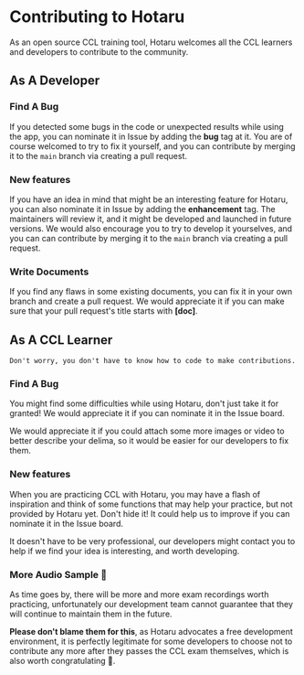 # Contributing to Hotaru

As an open source CCL training tool, Hotaru welcomes all the CCL learners and developers to contribute to the community.

## As A Developer

### Find A Bug

If you detected some bugs in the code or unexpected results while using the app, you can nominate it in Issue by adding the **bug** tag at it. You are of course welcomed to try to fix it yourself, and you can contribute by merging it to the `main` branch via creating a pull request.

### New features

If you have an idea in mind that might be an interesting feature for Hotaru, you can also nominate it in Issue by adding the **enhancement** tag. The maintainers will review it, and it might be developed and launched in future versions. We would also encourage you to try to develop it yourselves, and you can can contribute by merging it to the `main` branch via creating a pull request.

### Write Documents

If you find any flaws in some existing documents, you can fix it in your own branch and create a pull request. We would appreciate it if you can make sure that your pull request's title starts with **\[doc\]**.

## As A CCL Learner

`Don't worry, you don't have to know how to code to make contributions.`

### Find A Bug

You might find some difficulties while using Hotaru, don't just take it for granted! We would appreciate it if you can nominate it in the Issue board.

We would appreciate it if you could attach some more images or video to better describe your delima, so it would be easier for our developers to fix them.

### New features

When you are practicing CCL with Hotaru, you may have a flash of inspiration and think of some functions that may help your practice, but not provided by Hotaru yet. Don't hide it! It could help us to improve if you can nominate it in the Issue board.

It doesn't have to be very professional, our developers might contact you to help if we find your idea is interesting, and worth developing.

### More Audio Sample 🌟

As time goes by, there will be more and more exam recordings worth practicing, unfortunately our development team cannot guarantee that they will continue to maintain them in the future.

**Please don't blame them for this**, as Hotaru advocates a free development environment, it is perfectly legitimate for some developers to choose not to contribute any more after they passes the CCL exam themselves, which is also worth congratulating 🎉.
